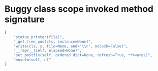 # Buggy class scope invoked method signature

```json
[
    "status_printer(file)",
    "_get_free_pos(cls, instance=None)",
    "write(cls, s, file=None, end='\\n', nolock=False)",
    "__repr__(self, elapsed=None)",
    "set_postfix(self, ordered_dict=None, refresh=True, **kwargs)",
    "moveto(self, n)"
]
```
